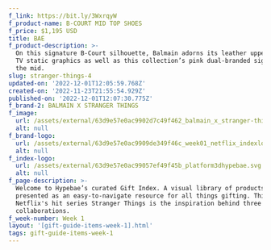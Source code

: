 ```yaml
---
f_link: https://bit.ly/3WxrqyW
f_product-name: B-COURT MID TOP SHOES
f_price: $1,195 USD
title: BAE
f_product-description: >-
  On this signature B-Court silhouette, Balmain adorns its leather uppers with
  TV static graphics as well as this collection’s pink dual-branded signature on
  the mid.
slug: stranger-things-4
updated-on: '2022-12-01T12:05:59.768Z'
created-on: '2022-11-23T21:55:54.929Z'
published-on: '2022-12-01T12:07:30.775Z'
f_brand-2: BALMAIN X STRANGER THINGS
f_image:
  url: /assets/external/63d9e57e0ac9902d7c49f462_balmain_x_stranger-things_3.png
  alt: null
f_brand-logo:
  url: /assets/external/63d9e57e0ac9909de349f46c_week01_netflix_indexlogo.png
  alt: null
f_index-logo:
  url: /assets/external/63d9e57e0ac99057ef49f45b_platform3dhypebae.svg
  alt: null
f_page-description: >-
  Welcome to Hypebae’s curated Gift Index. A visual library of products is
  presented as an easy-to-navigate resource for all things gifting. This week,
  Netflix's hit series Stranger Things is the inspiration behind three diverse
  collaborations.
f_week-number: Week 1
layout: '[gift-guide-items-week-1].html'
tags: gift-guide-items-week-1
---
```



